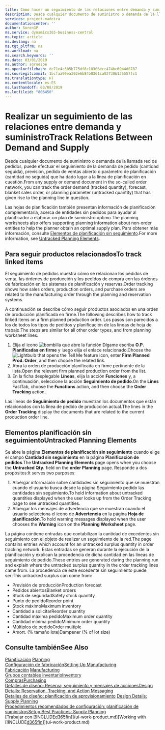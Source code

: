 ```yaml
---
title: Cómo hacer un seguimiento de las relaciones entre demanda y suministro | Documentos de Microsoft
description: Desde cualquier documento de suministro o demanda de la llamada red de pedidos, puede efectuar el seguimiento de la demanda de pedido (cantidad seguida), previsión, pedido de ventas abierto o parámetro de planificación (cantidad no seguida) que ha dado lugar a la línea de planificación en cuestión.
services: project-madeira
documentationcenter: ''
author: SorenGP
ms.service: dynamics365-business-central
ms.topic: article
ms.devlang: na
ms.tgt_pltfrm: na
ms.workload: na
ms.search.keywords: ''
ms.date: 03/01/2019
ms.author: sgroespe
ms.openlocfilehash: de71e4c305b775df8c10306ecc474bc6944d0787
ms.sourcegitcommit: 1bcfaa99ea302e6b84b8361ca02730b135557fc1
ms.translationtype: HT
ms.contentlocale: es-ES
ms.lasthandoff: 03/08/2019
ms.locfileid: "806450"
---
```

# <a name="track-relations-between-demand-and-supply"></a><span data-ttu-id="ee0e6-103">Realizar un seguimiento de las relaciones entre demanda y suministro</span><span class="sxs-lookup"><span data-stu-id="ee0e6-103">Track Relations Between Demand and Supply</span></span>
<span data-ttu-id="ee0e6-104">Desde cualquier documento de suministro o demanda de la llamada red de pedidos, puede efectuar el seguimiento de la demanda de pedido (cantidad seguida), previsión, pedido de ventas abierto o parámetro de planificación (cantidad no seguida) que ha dado lugar a la línea de planificación en cuestión.</span><span class="sxs-lookup"><span data-stu-id="ee0e6-104">From any supply or demand document in the so-called order network, you can track the order demand (tracked quantity), forecast, blanket sales order, or planning parameter (untracked quantity) that has given rise to the planning line in question.</span></span>

<span data-ttu-id="ee0e6-105">Las hojas de planificación también presentan información de planificación complementaria, acerca de entidades sin pedidos para ayudar al planificador a elaborar un plan de suministro óptimo.</span><span class="sxs-lookup"><span data-stu-id="ee0e6-105">The planning worksheets also offers supporting planning information about non-order entities to help the planner obtain an optimal supply plan.</span></span> <span data-ttu-id="ee0e6-106">Para obtener más información, consulte [Elementos de planificación sin seguimiento](production-how-track-demand-supply.md#untracked-planning-elements).</span><span class="sxs-lookup"><span data-stu-id="ee0e6-106">For more information, see [Untracked Planning Elements](production-how-track-demand-supply.md#untracked-planning-elements).</span></span>

## <a name="to-track-linked-items"></a><span data-ttu-id="ee0e6-107">Para seguir productos relacionados</span><span class="sxs-lookup"><span data-stu-id="ee0e6-107">To track linked items</span></span>
<span data-ttu-id="ee0e6-108">El seguimiento de pedidos muestra cómo se relacionan los pedidos de venta, las órdenes de producción y los pedidos de compra con las órdenes de fabricación en los sistemas de planificación y reservas.</span><span class="sxs-lookup"><span data-stu-id="ee0e6-108">Order tracking shows how sales orders, production orders, and purchase orders are related to the manufacturing order through the planning and reservation systems.</span></span>

<span data-ttu-id="ee0e6-109">A continuación se describe cómo seguir productos asociados en una orden de producción planificada en firme.</span><span class="sxs-lookup"><span data-stu-id="ee0e6-109">The following describes how to track linked items on a firm planned production order.</span></span> <span data-ttu-id="ee0e6-110">Los pasos son parecidos a los de todos los tipos de pedidos y planificación de las líneas de hoja de trabajo.</span><span class="sxs-lookup"><span data-stu-id="ee0e6-110">The steps are similar for all other order types, and from planning worksheet lines.</span></span>

1. <span data-ttu-id="ee0e6-111">Elija el icono ![bombilla que abre la función Dígame](media/ui-search/search_small.png "Dígame que desea hacer") escriba **O.P. Planificadas en firme** y luego elija el enlace relacionado.</span><span class="sxs-lookup"><span data-stu-id="ee0e6-111">Choose the ![Lightbulb that opens the Tell Me feature](media/ui-search/search_small.png "Tell me what you want to do") icon, enter **Firm Planned Prod. Order**, and then choose the related link.</span></span>
2. <span data-ttu-id="ee0e6-112">Abra la orden de producción planificada en firme pertinente de la lista.</span><span class="sxs-lookup"><span data-stu-id="ee0e6-112">Open the relevant firm planned production order from the list.</span></span>
3. <span data-ttu-id="ee0e6-113">En la ficha desplegable **Líneas**, elija la acción **Funciones** y, a continuación, seleccione la acción **Seguimiento de pedido**.</span><span class="sxs-lookup"><span data-stu-id="ee0e6-113">On the **Lines** FastTab, choose the **Functions** action, and then choose the **Order Tracking** action.</span></span>

<span data-ttu-id="ee0e6-114">Las líneas de **Seguimiento de pedido** muestran los documentos que están relacionados con la línea de pedido de producción actual.</span><span class="sxs-lookup"><span data-stu-id="ee0e6-114">The lines in the **Order Tracking** display the documents that are related to the current production order line.</span></span>

## <a name="untracked-planning-elements"></a><span data-ttu-id="ee0e6-115">Elementos planificación sin seguimiento</span><span class="sxs-lookup"><span data-stu-id="ee0e6-115">Untracked Planning Elements</span></span>
<span data-ttu-id="ee0e6-116">Se abre la página **Elementos de planificación sin seguimiento** cuando elige el campo **Cantidad sin seguimiento** en la página **Planificación de pedidos**.</span><span class="sxs-lookup"><span data-stu-id="ee0e6-116">The **Untracked Planning Elements** page opens when you choose the **Untracked Qty.** field on the **order Planning** page.</span></span> <span data-ttu-id="ee0e6-117">Responde a dos propósitos:</span><span class="sxs-lookup"><span data-stu-id="ee0e6-117">It serves two purposes:</span></span>

1. <span data-ttu-id="ee0e6-118">Albergar información sobre cantidades sin seguimiento que se muestran cuando el usuario busca desde la página Seguimiento pedido las cantidades sin seguimiento.</span><span class="sxs-lookup"><span data-stu-id="ee0e6-118">To hold information about untracked quantities displayed when the user looks up from the Order Tracking page to see untracked quantities.</span></span>
2. <span data-ttu-id="ee0e6-119">Albergar los mensajes de advertencia que se muestran cuando el usuario selecciona el icono de **Advertencia** en la página **Hoja de planificación**.</span><span class="sxs-lookup"><span data-stu-id="ee0e6-119">To hold warning messages displayed when the user chooses the **Warning** icon on the **Planning Worksheet** page.</span></span>

<span data-ttu-id="ee0e6-120">La página contiene entradas que contabilizan la cantidad de excedentes sin seguimiento con el objeto de realizar un seguimiento de la red.</span><span class="sxs-lookup"><span data-stu-id="ee0e6-120">The page contains entries which account for an untracked surplus quantity in order tracking network.</span></span> <span data-ttu-id="ee0e6-121">Estas entradas se generan durante la ejecución de la planificación y explican la procedencia de dicha cantidad en las líneas de seguimiento de pedido.</span><span class="sxs-lookup"><span data-stu-id="ee0e6-121">These entries are generated during the planning run and explain where the untracked surplus quantity in the order tracking lines came from.</span></span> <span data-ttu-id="ee0e6-122">La procedencia de este excedente sin seguimiento puede ser:</span><span class="sxs-lookup"><span data-stu-id="ee0e6-122">This untracked surplus can come from:</span></span>

- <span data-ttu-id="ee0e6-123">Previsión de producción</span><span class="sxs-lookup"><span data-stu-id="ee0e6-123">Production forecast</span></span>
- <span data-ttu-id="ee0e6-124">Pedidos abiertos</span><span class="sxs-lookup"><span data-stu-id="ee0e6-124">Blanket orders</span></span>
- <span data-ttu-id="ee0e6-125">Stock de seguridad</span><span class="sxs-lookup"><span data-stu-id="ee0e6-125">Safety stock quantity</span></span>
- <span data-ttu-id="ee0e6-126">Punto de pedido</span><span class="sxs-lookup"><span data-stu-id="ee0e6-126">Reorder point</span></span>
- <span data-ttu-id="ee0e6-127">Stock máximo</span><span class="sxs-lookup"><span data-stu-id="ee0e6-127">Maximum inventory</span></span>
- <span data-ttu-id="ee0e6-128">Cantidad a solicitar</span><span class="sxs-lookup"><span data-stu-id="ee0e6-128">Reorder quantity</span></span>
- <span data-ttu-id="ee0e6-129">Cantidad máxima pedido</span><span class="sxs-lookup"><span data-stu-id="ee0e6-129">Maximum order quantity</span></span>
- <span data-ttu-id="ee0e6-130">Cantidad mínima pedido</span><span class="sxs-lookup"><span data-stu-id="ee0e6-130">Minimum order quantity</span></span>
- <span data-ttu-id="ee0e6-131">Múltiplos de pedido</span><span class="sxs-lookup"><span data-stu-id="ee0e6-131">Order multiple</span></span>
- <span data-ttu-id="ee0e6-132">Amort. (% tamaño lote)</span><span class="sxs-lookup"><span data-stu-id="ee0e6-132">Dampener (% of lot size)</span></span>

## <a name="see-also"></a><span data-ttu-id="ee0e6-133">Consulte también</span><span class="sxs-lookup"><span data-stu-id="ee0e6-133">See Also</span></span>  
<span data-ttu-id="ee0e6-134">[Planificación](production-planning.md) </span><span class="sxs-lookup"><span data-stu-id="ee0e6-134">[Planning](production-planning.md) </span></span>  
[<span data-ttu-id="ee0e6-135">Configuración de fabricación</span><span class="sxs-lookup"><span data-stu-id="ee0e6-135">Setting Up Manufacturing</span></span>](production-configure-production-processes.md)  
<span data-ttu-id="ee0e6-136">[Fabricación](production-manage-manufacturing.md)  </span><span class="sxs-lookup"><span data-stu-id="ee0e6-136">[Manufacturing](production-manage-manufacturing.md)  </span></span>  
[<span data-ttu-id="ee0e6-137">Grupos contables inventario</span><span class="sxs-lookup"><span data-stu-id="ee0e6-137">Inventory</span></span>](inventory-manage-inventory.md)  
[<span data-ttu-id="ee0e6-138">Compras</span><span class="sxs-lookup"><span data-stu-id="ee0e6-138">Purchasing</span></span>](purchasing-manage-purchasing.md)  
[<span data-ttu-id="ee0e6-139">Detalles de diseño: Reserva, seguimiento y mensajes de acciones</span><span class="sxs-lookup"><span data-stu-id="ee0e6-139">Design Details: Reservation, Tracking, and Action Messaging</span></span>](design-details-reservation-order-tracking-and-action-messaging.md)  
<span data-ttu-id="ee0e6-140">[Detalles de diseño: planificación de aprovisionamiento](design-details-supply-planning.md) </span><span class="sxs-lookup"><span data-stu-id="ee0e6-140">[Design Details: Supply Planning](design-details-supply-planning.md) </span></span>  
[<span data-ttu-id="ee0e6-141">Procedimientos recomendados de configuración: planificación de suministros</span><span class="sxs-lookup"><span data-stu-id="ee0e6-141">Setup Best Practices: Supply Planning</span></span>](setup-best-practices-supply-planning.md)  
<span data-ttu-id="ee0e6-142">[Trabajar con [!INCLUDE[d365fin](includes/d365fin_md.md)]](ui-work-product.md)</span><span class="sxs-lookup"><span data-stu-id="ee0e6-142">[Working with [!INCLUDE[d365fin](includes/d365fin_md.md)]](ui-work-product.md)</span></span>
